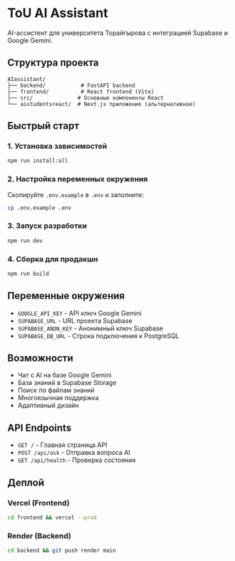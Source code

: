 # ToU AI Assistant

AI-ассистент для университета Торайгырова с интеграцией Supabase и Google Gemini.

## Структура проекта

```
AIassistant/
├── backend/           # FastAPI backend
├── frontend/          # React frontend (Vite)
├── src/              # Основные компоненты React
└── aistudentsreact/  # Next.js приложение (альтернативное)
```

## Быстрый старт

### 1. Установка зависимостей

```bash
npm run install:all
```

### 2. Настройка переменных окружения

Скопируйте `.env.example` в `.env` и заполните:

```bash
cp .env.example .env
```

### 3. Запуск разработки

```bash
npm run dev
```

### 4. Сборка для продакшн

```bash
npm run build
```

## Переменные окружения

- `GOOGLE_API_KEY` - API ключ Google Gemini
- `SUPABASE_URL` - URL проекта Supabase
- `SUPABASE_ANON_KEY` - Анонимный ключ Supabase
- `SUPABASE_DB_URL` - Строка подключения к PostgreSQL

## Возможности

- Чат с AI на базе Google Gemini
- База знаний в Supabase Storage
- Поиск по файлам знаний
- Многоязычная поддержка
- Адаптивный дизайн

## API Endpoints

- `GET /` - Главная страница API
- `POST /api/ask` - Отправка вопроса AI
- `GET /api/health` - Проверка состояния

## Деплой

### Vercel (Frontend)
```bash
cd frontend && vercel --prod
```

### Render (Backend)
```bash
cd backend && git push render main
```